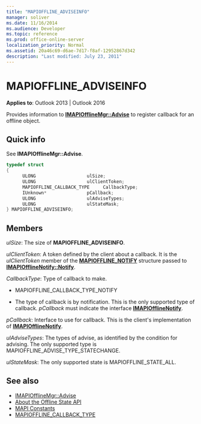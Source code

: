 ```yaml
---
title: "MAPIOFFLINE_ADVISEINFO"
manager: soliver
ms.date: 11/16/2014
ms.audience: Developer
ms.topic: reference
ms.prod: office-online-server
localization_priority: Normal
ms.assetid: 20a46c69-d6ae-7d17-f8af-12952867d342
description: "Last modified: July 23, 2011"
---
```


# MAPIOFFLINE_ADVISEINFO
 
**Applies to**: Outlook 2013 | Outlook 2016 
  
Provides information to **[IMAPIOfflineMgr::Advise](imapiofflinemgr-advise.md)** to register callback for an offline object. 
  
## Quick info

See **IMAPIOfflineMgr::Advise**. 
  
```cpp
typedef struct 
{ 
      ULONG                   ulSize; 
      ULONG                   ulClientToken; 
      MAPIOFFLINE_CALLBACK_TYPE     CallbackType; 
      IUnknown*               pCallback; 
      ULONG                   ulAdviseTypes; 
      ULONG                   ulStateMask; 
} MAPIOFFLINE_ADVISEINFO;
```

## Members

_ulSize_: The size of **MAPIOFFLINE_ADVISEINFO**. 
    
_ulClientToken_: A token defined by the client about a callback. It is the *ulClientToken* member of the **[MAPIOFFLINE_NOTIFY](mapioffline_notify.md)** structure passed to **[IMAPIOfflineNotify::Notify](imapiofflinenotify-notify.md)**. 
    
_CallbackType_: Type of callback to make.
    
   -  MAPIOFFLINE_CALLBACK_TYPE_NOTIFY 
    
   - The type of callback is by notification. This is the only supported type of callback.  *pCallback*  must indicate the interface **[IMAPIOfflineNotify](imapiofflinenotifyiunknown.md)**. 
    
_pCallback_: Interface to use for callback. This is the client's implementation of **[IMAPIOfflineNotify](imapiofflinenotifyiunknown.md)**. 
    
_ulAdviseTypes_: The types of advise, as identified by the condition for advising. The only supported type is MAPIOFFLINE_ADVISE_TYPE_STATECHANGE.
    
_ulStateMask_: The only supported state is MAPIOFFLINE_STATE_ALL.
    
## See also

- [IMAPIOfflineMgr::Advise](imapiofflinemgr-advise.md)
- [About the Offline State API](about-the-offline-state-api.md) 
- [MAPI Constants](mapi-constants.md) 
- [MAPIOFFLINE_CALLBACK_TYPE](mapioffline_callback_type.md)

